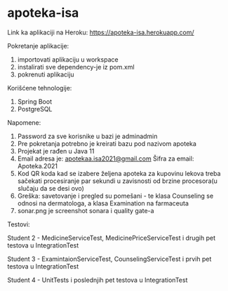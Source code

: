 # apoteka-isa

Link ka aplikaciji na Heroku: https://apoteka-isa.herokuapp.com/

Pokretanje aplikacije:
  1. importovati aplikaciju u workspace
  2. instalirati sve dependency-je iz pom.xml
  2. pokrenuti aplikaciju

Korišćene tehnologije: 
  1. Spring Boot
  2. PostgreSQL

Napomene:
  1. Password za sve korisnike u bazi je adminadmin
  2. Pre pokretanja potrebno je kreirati bazu pod nazivom apoteka
  3. Projekat je rađen u Java 11
  4. Email adresa je: apotekaa.isa2021@gmail.com
     Šifra za email: Apoteka.2021
  5. Kod QR koda kad se izabere željena apoteka za kupovinu lekova treba sačekati procesiranje par sekundi u zavisnosti od brzine procesora(u slučaju da se desi ovo)
  6. Greška: savetovanje i pregled su pomešani - te klasa Counseling se odnosi na dermatologa, a klasa Examination na farmaceuta
  7. sonar.png je screenshot sonara i quality gate-a  

  Testovi:

  Student 2 - MedicineServiceTest, MedicinePriceServiceTest i drugih pet testova u IntegrationTest

  Student 3 - ExamintaionServiceTest, CounselingServiceTest i prvih pet testova u IntegrationTest

  Student 4 - UnitTests i poslednjih pet testova u IntegrationTest